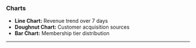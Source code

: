 ### Charts

- **Line Chart:** Revenue trend over 7 days
- **Doughnut Chart:** Customer acquisition sources
- **Bar Chart:** Membership tier distribution

---
